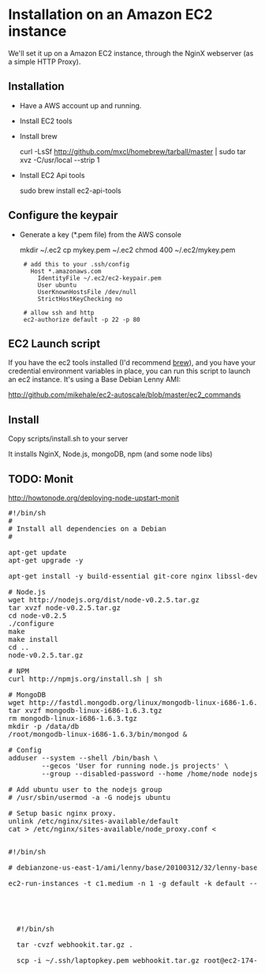 # Installation on an Amazon EC2 instance

We'll set it up on a Amazon EC2 instance, through the NginX webserver (as a simple HTTP Proxy).

## Installation

 * Have a AWS account up and running.
 * Install EC2 tools
 * Install brew

    curl -LsSf http://github.com/mxcl/homebrew/tarball/master | sudo tar xvz -C/usr/local --strip 1
		
 * Install EC2 Api tools

    sudo brew install ec2-api-tools

## Configure the keypair

 * Generate a key (*.pem file) from the AWS console

    mkdir ~/.ec2
    cp mykey.pem ~/.ec2
    chmod 400 ~/.ec2/mykey.pem

		# add this to your .ssh/config
		  Host *.amazonaws.com
		    IdentityFile ~/.ec2/ec2-keypair.pem
		    User ubuntu
		    UserKnownHostsFile /dev/null
		    StrictHostKeyChecking no

		# allow ssh and http
		ec2-authorize default -p 22 -p 80

## EC2 Launch script

If you have the ec2 tools installed (I'd recommend [brew](http://github.com/mxcl/homebrew)), and you have your credential environment variables in place, you can run this script to launch an ec2 instance. It's using a Base Debian Lenny AMI:


http://github.com/mikehale/ec2-autoscale/blob/master/ec2_commands    


## Install

Copy scripts/install.sh to your server

It installs NginX, Node.js, mongoDB, npm (and some node libs)


## TODO: Monit

http://howtonode.org/deploying-node-upstart-monit


<pre>
#!/bin/sh
#
# Install all dependencies on a Debian 
#

apt-get update
apt-get upgrade -y

apt-get install -y build-essential git-core nginx libssl-dev pkg-config

# Node.js
wget http://nodejs.org/dist/node-v0.2.5.tar.gz
tar xvzf node-v0.2.5.tar.gz
cd node-v0.2.5
./configure
make
make install
cd ..
node-v0.2.5.tar.gz

# NPM
curl http://npmjs.org/install.sh | sh

# MongoDB
wget http://fastdl.mongodb.org/linux/mongodb-linux-i686-1.6.3.tgz
tar xvzf mongodb-linux-i686-1.6.3.tgz
rm mongodb-linux-i686-1.6.3.tgz
mkdir -p /data/db
/root/mongodb-linux-i686-1.6.3/bin/mongod &

# Config
adduser --system --shell /bin/bash \
        --gecos 'User for running node.js projects' \
        --group --disabled-password --home /home/node nodejs

# Add ubuntu user to the nodejs group
# /usr/sbin/usermod -a -G nodejs ubuntu

# Setup basic nginx proxy.
unlink /etc/nginx/sites-available/default
cat > /etc/nginx/sites-available/node_proxy.conf <<EOF
server {
listen 80;
# proxy to node
location / {
proxy_pass http://127.0.0.1:8124/;
}
}
EOF
ln -s /etc/nginx/sites-available/node_proxy.conf /etc/nginx/sites-enabled/node_proxy.conf
/etc/init.d/nginx restart
</pre>



<pre>
#!/bin/sh

# debianzone-us-east-1/ami/lenny/base/20100312/32/lenny-base-20100312

ec2-run-instances -t c1.medium -n 1 -g default -k default --user-data-file install-ec2 ami-01d13e68
</pre>

<pre>

  #!/bin/sh

  tar -cvzf webhookit.tar.gz .

  scp -i ~/.ssh/laptopkey.pem webhookit.tar.gz root@ec2-174-129-182-193.compute-1.amazonaws.com:
  
  
</pre>


<script type="text/javascript">var disqus_shortname = 'aws_install';</script>
